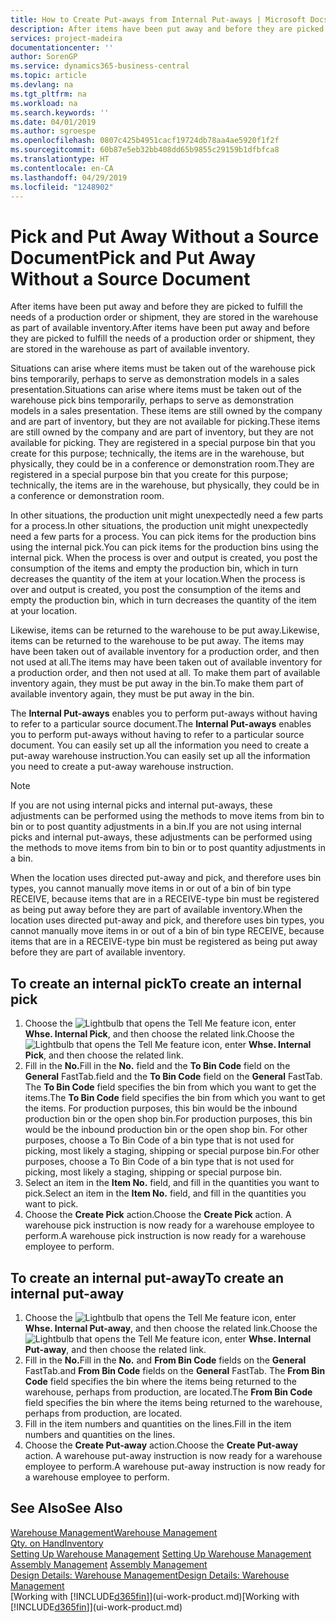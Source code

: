 ```yaml
---
title: How to Create Put-aways from Internal Put-aways | Microsoft Docs
description: After items have been put away and before they are picked to fulfill the needs of a production order or shipment, they are stored in the warehouse as part of available inventory.
services: project-madeira
documentationcenter: ''
author: SorenGP
ms.service: dynamics365-business-central
ms.topic: article
ms.devlang: na
ms.tgt_pltfrm: na
ms.workload: na
ms.search.keywords: ''
ms.date: 04/01/2019
ms.author: sgroespe
ms.openlocfilehash: 0807c425b4951cacf19724db78aa4ae5920f1f2f
ms.sourcegitcommit: 60b87e5eb32bb408dd65b9855c29159b1dfbfca8
ms.translationtype: HT
ms.contentlocale: en-CA
ms.lasthandoff: 04/29/2019
ms.locfileid: "1248902"
---
```

# <a name="pick-and-put-away-without-a-source-document"></a><span data-ttu-id="4de82-103">Pick and Put Away Without a Source Document</span><span class="sxs-lookup"><span data-stu-id="4de82-103">Pick and Put Away Without a Source Document</span></span>
<span data-ttu-id="4de82-104">After items have been put away and before they are picked to fulfill the needs of a production order or shipment, they are stored in the warehouse as part of available inventory.</span><span class="sxs-lookup"><span data-stu-id="4de82-104">After items have been put away and before they are picked to fulfill the needs of a production order or shipment, they are stored in the warehouse as part of available inventory.</span></span>  

<span data-ttu-id="4de82-105">Situations can arise where items must be taken out of the warehouse pick bins temporarily, perhaps to serve as demonstration models in a sales presentation.</span><span class="sxs-lookup"><span data-stu-id="4de82-105">Situations can arise where items must be taken out of the warehouse pick bins temporarily, perhaps to serve as demonstration models in a sales presentation.</span></span> <span data-ttu-id="4de82-106">These items are still owned by the company and are part of inventory, but they are not available for picking.</span><span class="sxs-lookup"><span data-stu-id="4de82-106">These items are still owned by the company and are part of inventory, but they are not available for picking.</span></span> <span data-ttu-id="4de82-107">They are registered in a special purpose bin that you create for this purpose; technically, the items are in the warehouse, but physically, they could be in a conference or demonstration room.</span><span class="sxs-lookup"><span data-stu-id="4de82-107">They are registered in a special purpose bin that you create for this purpose; technically, the items are in the warehouse, but physically, they could be in a conference or demonstration room.</span></span>  

<span data-ttu-id="4de82-108">In other situations, the production unit might unexpectedly need a few parts for a process.</span><span class="sxs-lookup"><span data-stu-id="4de82-108">In other situations, the production unit might unexpectedly need a few parts for a process.</span></span> <span data-ttu-id="4de82-109">You can pick items for the production bins using the internal pick.</span><span class="sxs-lookup"><span data-stu-id="4de82-109">You can pick items for the production bins using the internal pick.</span></span> <span data-ttu-id="4de82-110">When the process is over and output is created, you post the consumption of the items and empty the production bin, which in turn decreases the quantity of the item at your location.</span><span class="sxs-lookup"><span data-stu-id="4de82-110">When the process is over and output is created, you post the consumption of the items and empty the production bin, which in turn decreases the quantity of the item at your location.</span></span>  

<span data-ttu-id="4de82-111">Likewise, items can be returned to the warehouse to be put away.</span><span class="sxs-lookup"><span data-stu-id="4de82-111">Likewise, items can be returned to the warehouse to be put away.</span></span> <span data-ttu-id="4de82-112">The items may have been taken out of available inventory for a production order, and then not used at all.</span><span class="sxs-lookup"><span data-stu-id="4de82-112">The items may have been taken out of available inventory for a production order, and then not used at all.</span></span> <span data-ttu-id="4de82-113">To make them part of available inventory again, they must be put away in the bin.</span><span class="sxs-lookup"><span data-stu-id="4de82-113">To make them part of available inventory again, they must be put away in the bin.</span></span>  

<span data-ttu-id="4de82-114">The **Internal Put-aways** enables you to perform put-aways without having to refer to a particular source document.</span><span class="sxs-lookup"><span data-stu-id="4de82-114">The **Internal Put-aways** enables you to perform put-aways without having to refer to a particular source document.</span></span> <span data-ttu-id="4de82-115">You can easily set up all the information you need to create a put-away warehouse instruction.</span><span class="sxs-lookup"><span data-stu-id="4de82-115">You can easily set up all the information you need to create a put-away warehouse instruction.</span></span>  

> [!NOTE]  
>  <span data-ttu-id="4de82-116">If you are not using internal picks and internal put-aways, these adjustments can be performed using the methods to move items from bin to bin or to post quantity adjustments in a bin.</span><span class="sxs-lookup"><span data-stu-id="4de82-116">If you are not using internal picks and internal put-aways, these adjustments can be performed using the methods to move items from bin to bin or to post quantity adjustments in a bin.</span></span>  
>   
>  <span data-ttu-id="4de82-117">When the location uses directed put-away and pick, and therefore uses bin types, you cannot manually move items in or out of a bin of bin type RECEIVE, because items that are in a RECEIVE-type bin must be registered as being put away before they are part of available inventory.</span><span class="sxs-lookup"><span data-stu-id="4de82-117">When the location uses directed put-away and pick, and therefore uses bin types, you cannot manually move items in or out of a bin of bin type RECEIVE, because items that are in a RECEIVE-type bin must be registered as being put away before they are part of available inventory.</span></span>  

## <a name="to-create-an-internal-pick"></a><span data-ttu-id="4de82-118">To create an internal pick</span><span class="sxs-lookup"><span data-stu-id="4de82-118">To create an internal pick</span></span>  
1.  <span data-ttu-id="4de82-119">Choose the ![Lightbulb that opens the Tell Me feature](media/ui-search/search_small.png "Tell me what you want to do") icon, enter **Whse. Internal Pick**, and then choose the related link.</span><span class="sxs-lookup"><span data-stu-id="4de82-119">Choose the ![Lightbulb that opens the Tell Me feature](media/ui-search/search_small.png "Tell me what you want to do") icon, enter **Whse. Internal Pick**, and then choose the related link.</span></span>  
2.  <span data-ttu-id="4de82-120">Fill in the **No.**</span><span class="sxs-lookup"><span data-stu-id="4de82-120">Fill in the **No.**</span></span> <span data-ttu-id="4de82-121">field and the **To Bin Code** field on the **General** FastTab.</span><span class="sxs-lookup"><span data-stu-id="4de82-121">field and the **To Bin Code** field on the **General** FastTab.</span></span> <span data-ttu-id="4de82-122">The **To Bin Code** field specifies the bin from which you want to get the items.</span><span class="sxs-lookup"><span data-stu-id="4de82-122">The **To Bin Code** field specifies the bin from which you want to get the items.</span></span> <span data-ttu-id="4de82-123">For production purposes, this bin would be the inbound production bin or the open shop bin.</span><span class="sxs-lookup"><span data-stu-id="4de82-123">For production purposes, this bin would be the inbound production bin or the open shop bin.</span></span> <span data-ttu-id="4de82-124">For other purposes, choose a To Bin Code of a bin type that is not used for picking, most likely a staging, shipping or special purpose bin.</span><span class="sxs-lookup"><span data-stu-id="4de82-124">For other purposes, choose a To Bin Code of a bin type that is not used for picking, most likely a staging, shipping or special purpose bin.</span></span>  
3.  <span data-ttu-id="4de82-125">Select an item in the **Item No.** field, and fill in the quantities you want to pick.</span><span class="sxs-lookup"><span data-stu-id="4de82-125">Select an item in the **Item No.** field, and fill in the quantities you want to pick.</span></span>  
4. <span data-ttu-id="4de82-126">Choose the **Create Pick** action.</span><span class="sxs-lookup"><span data-stu-id="4de82-126">Choose the **Create Pick** action.</span></span> <span data-ttu-id="4de82-127">A warehouse pick instruction is now ready for a warehouse employee to perform.</span><span class="sxs-lookup"><span data-stu-id="4de82-127">A warehouse pick instruction is now ready for a warehouse employee to perform.</span></span>  

## <a name="to-create-an-internal-put-away"></a><span data-ttu-id="4de82-128">To create an internal put-away</span><span class="sxs-lookup"><span data-stu-id="4de82-128">To create an internal put-away</span></span>  
1.  <span data-ttu-id="4de82-129">Choose the ![Lightbulb that opens the Tell Me feature](media/ui-search/search_small.png "Tell me what you want to do") icon, enter **Whse. Internal Put-away**, and then choose the related link.</span><span class="sxs-lookup"><span data-stu-id="4de82-129">Choose the ![Lightbulb that opens the Tell Me feature](media/ui-search/search_small.png "Tell me what you want to do") icon, enter **Whse. Internal Put-away**, and then choose the related link.</span></span>  
2.  <span data-ttu-id="4de82-130">Fill in the **No.**</span><span class="sxs-lookup"><span data-stu-id="4de82-130">Fill in the **No.**</span></span> <span data-ttu-id="4de82-131">and **From Bin Code** fields on the **General** FastTab.</span><span class="sxs-lookup"><span data-stu-id="4de82-131">and **From Bin Code** fields on the **General** FastTab.</span></span> <span data-ttu-id="4de82-132">The **From Bin Code** field specifies the bin where the items being returned to the warehouse, perhaps from production, are located.</span><span class="sxs-lookup"><span data-stu-id="4de82-132">The **From Bin Code** field specifies the bin where the items being returned to the warehouse, perhaps from production, are located.</span></span>  
3.  <span data-ttu-id="4de82-133">Fill in the item numbers and quantities on the lines.</span><span class="sxs-lookup"><span data-stu-id="4de82-133">Fill in the item numbers and quantities on the lines.</span></span>  
4.  <span data-ttu-id="4de82-134">Choose the **Create Put-away** action.</span><span class="sxs-lookup"><span data-stu-id="4de82-134">Choose the **Create Put-away** action.</span></span> <span data-ttu-id="4de82-135">A warehouse put-away instruction is now ready for a warehouse employee to perform.</span><span class="sxs-lookup"><span data-stu-id="4de82-135">A warehouse put-away instruction is now ready for a warehouse employee to perform.</span></span>  

## <a name="see-also"></a><span data-ttu-id="4de82-136">See Also</span><span class="sxs-lookup"><span data-stu-id="4de82-136">See Also</span></span>  
[<span data-ttu-id="4de82-137">Warehouse Management</span><span class="sxs-lookup"><span data-stu-id="4de82-137">Warehouse Management</span></span>](warehouse-manage-warehouse.md)  
[<span data-ttu-id="4de82-138">Qty. on Hand</span><span class="sxs-lookup"><span data-stu-id="4de82-138">Inventory</span></span>](inventory-manage-inventory.md)  
<span data-ttu-id="4de82-139">[Setting Up Warehouse Management](warehouse-setup-warehouse.md)   </span><span class="sxs-lookup"><span data-stu-id="4de82-139">[Setting Up Warehouse Management](warehouse-setup-warehouse.md)   </span></span>  
<span data-ttu-id="4de82-140">[Assembly Management](assembly-assemble-items.md)  </span><span class="sxs-lookup"><span data-stu-id="4de82-140">[Assembly Management](assembly-assemble-items.md)  </span></span>  
[<span data-ttu-id="4de82-141">Design Details: Warehouse Management</span><span class="sxs-lookup"><span data-stu-id="4de82-141">Design Details: Warehouse Management</span></span>](design-details-warehouse-management.md)  
<span data-ttu-id="4de82-142">[Working with [!INCLUDE[d365fin](includes/d365fin_md.md)]](ui-work-product.md)</span><span class="sxs-lookup"><span data-stu-id="4de82-142">[Working with [!INCLUDE[d365fin](includes/d365fin_md.md)]](ui-work-product.md)</span></span>
